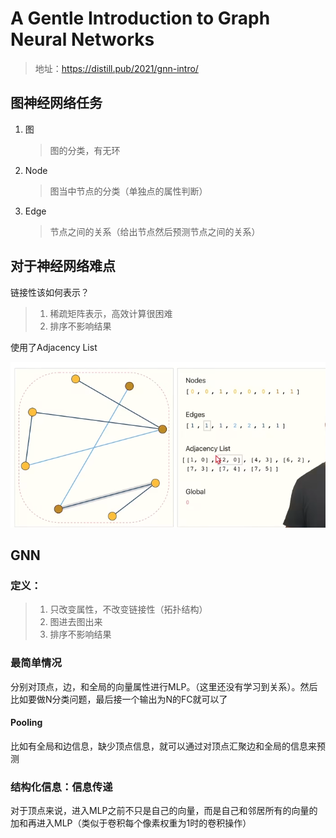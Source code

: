 # A Gentle Introduction to Graph Neural Networks

> 地址：https://distill.pub/2021/gnn-intro/

## 图神经网络任务

1. 图

   > 图的分类，有无环

2. Node

   > 图当中节点的分类（单独点的属性判断）

3. Edge

   > 节点之间的关系（给出节点然后预测节点之间的关系）

## 对于神经网络难点

链接性该如何表示？

> 1. 稀疏矩阵表示，高效计算很困难
> 2. 排序不影响结果

使用了Adjacency List

![image-20240916121111597](./assets/image-20240916121111597.png)

## GNN

### 定义：

> 1. 只改变属性，不改变链接性（拓扑结构）
> 2. 图进去图出来
> 3. 排序不影响结果

### 最简单情况

分别对顶点，边，和全局的向量属性进行MLP。（这里还没有学习到关系）。然后比如要做N分类问题，最后接一个输出为N的FC就可以了

#### Pooling

比如有全局和边信息，缺少顶点信息，就可以通过对顶点汇聚边和全局的信息来预测

### 结构化信息：信息传递

对于顶点来说，进入MLP之前不只是自己的向量，而是自己和邻居所有的向量的加和再进入MLP（类似于卷积每个像素权重为1时的卷积操作）